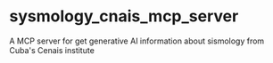 # sysmology_cnais_mcp_server
A MCP server for get generative AI information about sismology from Cuba's Cenais institute
